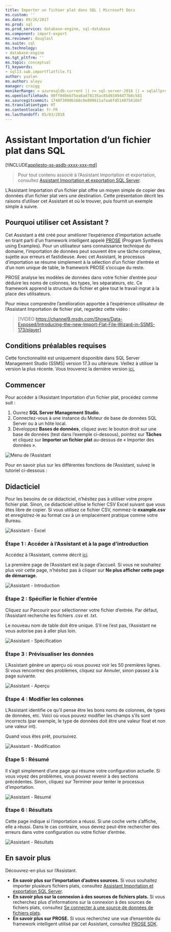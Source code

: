 ```yaml
---
title: Importer un fichier plat dans SQL | Microsoft Docs
ms.custom: ''
ms.date: 09/26/2017
ms.prod: sql
ms.prod_service: database-engine, sql-database
ms.component: import-export
ms.reviewer: douglasl
ms.suite: sql
ms.technology:
- database-engine
ms.tgt_pltfrm: ''
ms.topic: conceptual
f1_keywords:
- sql13.swb.importflatfile.f1
author: yualan
ms.author: alayu
manager: craigg
monikerRange: = azuresqldb-current || >= sql-server-2016 || = sqlallproducts-allversions
ms.openlocfilehash: 00ff0d0eb75ea6ad78135ac85d93494d77b8c581
ms.sourcegitcommit: 1740f3090b168c0e809611a7aa6fd514075616bf
ms.translationtype: HT
ms.contentlocale: fr-FR
ms.lasthandoff: 05/03/2018
---
```

# <a name="import-flat-file-to-sql-wizard"></a>Assistant Importation d’un fichier plat dans SQL
[!INCLUDE[appliesto-ss-asdb-xxxx-xxx-md](../../includes/appliesto-ss-asdb-xxxx-xxx-md.md)]
> Pour tout contenu associé à l’Assistant Importation et exportation, consultez [Assistant Importation et exportation SQL Server](https://docs.microsoft.com/en-us/sql/integration-services/import-export-data/import-and-export-data-with-the-sql-server-import-and-export-wizard).

L’Assistant Importation d’un fichier plat offre un moyen simple de copier des données d’un fichier plat vers une destination. Cette présentation décrit les raisons d’utiliser cet Assistant et où le trouver, puis fournit un exemple simple à suivre.

## <a name="why-would-i-use-this-wizard"></a>Pourquoi utiliser cet Assistant ?
Cet Assistant a été créé pour améliorer l’expérience d’importation actuelle en tirant parti d’un framework intelligent appelé [PROSE](https://microsoft.github.io/prose/) (Program Synthesis using Examples). Pour un utilisateur sans connaissance technique du domaine, l’importation de données peut souvent être une tâche complexe, sujette aux erreurs et fastidieuse. Avec cet Assistant, le processus d’importation se résume simplement à la sélection d’un fichier d’entrée et d’un nom unique de table, le framework PROSE s’occupe du reste.

PROSE analyse les modèles de données dans votre fichier d’entrée pour déduire les noms de colonnes, les types, les séparateurs, etc. Ce framework apprend la structure du fichier et gère tout le travail ingrat à la place des utilisateurs.

Pour mieux comprendre l’amélioration apportée à l’expérience utilisateur de l’Assistant Importation de fichier plat, regardez cette vidéo :

> [!VIDEO https://channel9.msdn.com/Shows/Data-Exposed/Introducing-the-new-Import-Flat-File-Wizard-in-SSMS-173/player]

## <a name="prerequisites"></a>Conditions préalables requises
Cette fonctionnalité est uniquement disponible dans SQL Server Management Studio (SSMS) version 17.3 ou ultérieure. Veillez à utiliser la version la plus récente. Vous trouverez la dernière version [ici.](https://docs.microsoft.com/en-us/sql/ssms/download-sql-server-management-studio-ssms)
 
## <a id="started"></a>Commencer
Pour accéder à l’Assistant Importation d’un fichier plat, procédez comme suit :

1. Ouvrez **SQL Server Management Studio**.
2. Connectez-vous à une instance du Moteur de base de données SQL Server ou à un hôte local.
3. Développez **Bases de données**, cliquez avec le bouton droit sur une base de données (test dans l’exemple ci-dessous), pointez sur **Tâches** et cliquez sur **Importer un fichier plat** au-dessus de « Importer des données ».

![Menu de l’Assistant](media/import-flat-file-wizard/importffmenu.png)

Pour en savoir plus sur les différentes fonctions de l’Assistant, suivez le tutoriel ci-dessous :

## <a name="tutorial"></a>Didacticiel
Pour les besoins de ce didacticiel, n’hésitez pas à utiliser votre propre fichier plat. Sinon, ce didacticiel utilise le fichier CSV Excel suivant que vous êtes libre de copier. Si vous utilisez ce fichier CSV, nommez-le **example.csv** et enregistrez-le au format csv à un emplacement pratique comme votre Bureau.

![Assistant - Excel](media/import-flat-file-wizard/importffexample.png)

### <a name="step-1-access-wizard-and-intro-page"></a>Étape 1 : Accéder à l’Assistant et à la page d’introduction
Accédez à l’Assistant, comme décrit [ici](#started).

La première page de l’Assistant est la page d’accueil. Si vous ne souhaitez plus voir cette page, n’hésitez pas à cliquer sur **Ne plus afficher cette page de démarrage.**

![Assistant - Introduction](media/import-flat-file-wizard/importffintro.png)

### <a name="step-2-specify-input-file"></a>Étape 2 : Spécifier le fichier d’entrée
Cliquez sur Parcourir pour sélectionner votre fichier d’entrée. Par défaut, l’Assistant recherche les fichiers .csv et .txt. 

Le nouveau nom de table doit être unique. S’il ne l’est pas, l’Assistant ne vous autorise pas à aller plus loin.

![Assistant - Spécification](media/import-flat-file-wizard/importffspecify.png)

### <a name="step-3-preview-data"></a>Étape 3 : Prévisualiser les données
L’Assistant génère un aperçu où vous pouvez voir les 50 premières lignes. Si vous rencontrez des problèmes, cliquez sur Annuler, sinon passez à la page suivante.

![Assistant - Aperçu](media/import-flat-file-wizard/importffpreview.png)

### <a name="step-4-modify-columns"></a>Étape 4 : Modifier les colonnes
L’Assistant identifie ce qu’il pense être les bons noms de colonnes, de types de données, etc. Voici où vous pouvez modifier les champs s’ils sont incorrects (par exemple, le type de données doit être une valeur float et non une valeur int).

Quand vous êtes prêt, poursuivez.

![Assistant - Modification](media/import-flat-file-wizard/importffmodify.png)

### <a name="step-5-summary"></a>Étape 5 : Résumé
Il s’agit simplement d’une page qui résume votre configuration actuelle. Si vous voyez des problèmes, vous pouvez revenir à des sections précédentes. Sinon, cliquez sur Terminer pour tenter le processus d’importation.

![Assistant - Résumé](media/import-flat-file-wizard/importffsummary.png)

### <a name="step-6-results"></a>Étape 6 : Résultats
Cette page indique si l’importation a réussi. Si une coche verte s’affiche, elle a réussi. Dans le cas contraire, vous devrez peut-être rechercher des erreurs dans votre configuration ou votre fichier d’entrée.

![Assistant - Résultats](media/import-flat-file-wizard/importffresults.png)

## <a name="learn-more"></a>En savoir plus

Découvrez-en plus sur l’Assistant.
 
- **En savoir plus sur l’importation d’autres sources.** Si vous souhaitez importer plusieurs fichiers plats, consultez [Assistant Importation et exportation SQL Server](https://docs.microsoft.com/en-us/sql/integration-services/import-export-data/import-and-export-data-with-the-sql-server-import-and-export-wizard).
- **En savoir plus sur la connexion à des sources de fichiers plats.** Si vous recherchez plus d’informations sur la connexion à des sources de fichiers plats, consultez [Se connecter à une source de données de fichiers plats](https://docs.microsoft.com/en-us/sql/integration-services/import-export-data/connect-to-a-flat-file-data-source-sql-server-import-and-export-wizard).
- **En savoir plus sur PROSE.** Si vous recherchez une vue d’ensemble du framework intelligent utilisé par cet Assistant, consultez [PROSE SDK](https://microsoft.github.io/prose/).

